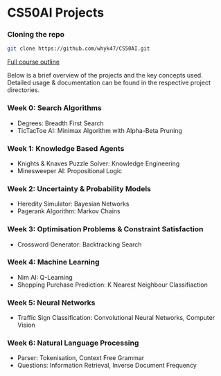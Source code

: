 # CS50AI Projects


### Cloning the repo
```bash
git clone https://github.com/whyk47/CS50AI.git
```

[Full course outline](https://cs50.harvard.edu/ai/2020/)

Below is a brief overview of the projects and the key concepts used. Detailed usage & documentation can be found in the respective project directories.

### Week 0: Search Algorithms
- Degrees: Breadth First Search
- TicTacToe AI: Minimax Algorithm with Alpha-Beta Pruning

### Week 1: Knowledge Based Agents
- Knights & Knaves Puzzle Solver: Knowledge Engineering
- Minesweeper AI: Propositional Logic

### Week 2: Uncertainty & Probability Models
- Heredity Simulator: Bayesian Networks
- Pagerank Algorithm: Markov Chains

### Week 3: Optimisation Problems & Constraint Satisfaction
- Crossword Generator: Backtracking Search

### Week 4: Machine Learning
- Nim AI: Q-Learning
- Shopping Purchase Prediction: K Nearest Neighbour Classifiaction

### Week 5: Neural Networks
- Traffic Sign Classification: Convolutional Neural Networks, Computer Vision

### Week 6: Natural Language Processing
- Parser: Tokenisation, Context Free Grammar
- Questions: Information Retrieval, Inverse Document Frequency
